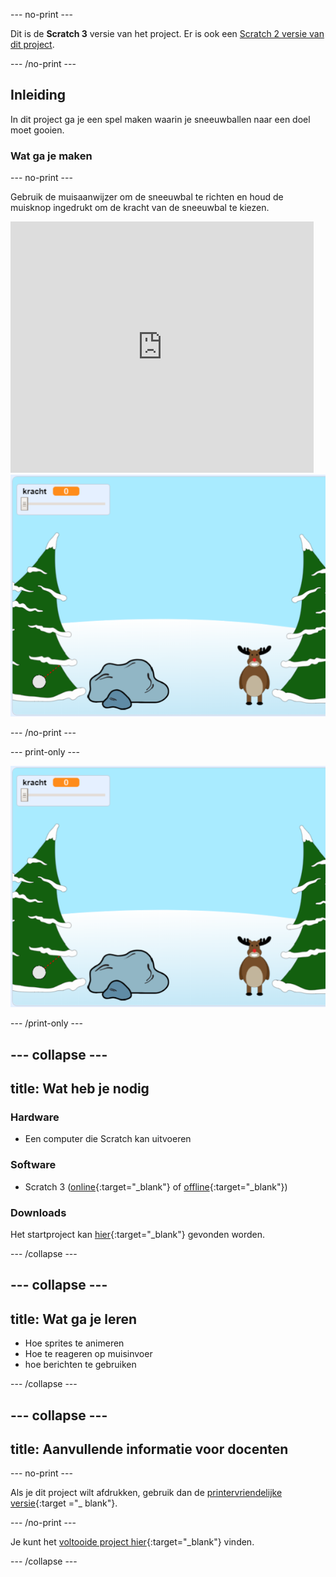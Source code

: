 --- no-print ---

Dit is de **Scratch 3** versie van het project. Er is ook een [Scratch 2 versie van dit project](https://projects.raspberrypi.org/en/projects/snowball-fight-scratch2).

--- /no-print ---

## Inleiding

In dit project ga je een spel maken waarin je sneeuwballen naar een doel moet gooien.

### Wat ga je maken

--- no-print ---

Gebruik de muisaanwijzer om de sneeuwbal te richten en houd de muisknop ingedrukt om de kracht van de sneeuwbal te kiezen.

<div class="scratch-preview">
  <iframe allowtransparency="true" width="485" height="402" src="https://scratch.mit.edu/projects/embed/302159331/?autostart=true" frameborder="0" scrolling="no"></iframe>
  <img src="images/snow-final.png">
</div>

--- /no-print ---

--- print-only ---

![voltooid project](images/snow-final.png)

--- /print-only ---

--- collapse ---
---
title: Wat heb je nodig
---

### Hardware

+ Een computer die Scratch kan uitvoeren

### Software

+ Scratch 3 ([online](http://rpf.io/scratchon){:target="_blank"} of [offline](http://rpf.io/scratchoff){:target="_blank"})

### Downloads

Het startproject kan [hier](http://rpf.io/p/en/snowball-fight-go){:target="_blank"} gevonden worden.

--- /collapse ---

--- collapse ---
---
title: Wat ga je leren
---

- Hoe sprites te animeren
- Hoe te reageren op muisinvoer
- hoe berichten te gebruiken

--- /collapse ---

--- collapse ---
---
title: Aanvullende informatie voor docenten
---

--- no-print ---

Als je dit project wilt afdrukken, gebruik dan de [printervriendelijke versie](https://projects.raspberrypi.org/en/projects/snowball-fight/print){:target ="_ blank"}.

--- /no-print ---

Je kunt het [voltooide project hier](http://rpf.io/p/en/snowball-fight-get){:target="_blank"} vinden.

--- /collapse ---
